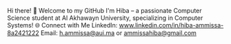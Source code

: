Hi there! 👋 Welcome to my GitHub
I'm Hiba – a passionate Computer Science student at Al Akhawayn University, specializing in Computer Systems!
🌐 Connect with Me
LinkedIn: www.linkedin.com/in/hiba-ammissa-8a2421222
Email: h.ammissa@aui.ma or ammissahiba@gmail.com
